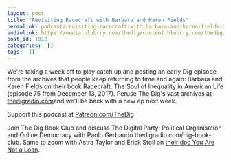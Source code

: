 ```yaml
---
layout: post
title: "Revisiting Racecraft with Barbara and Karen Fields"
permalink: podcast/revisiting-racecraft-with-barbara-and-karen-fields-2/
audiolink: https://media.blubrry.com/thedig/content.blubrry.com/thedig/The_Dig-EP_295-Fields.mp3
post_id: 1912
categories:  []
tags:  []
---
```


We're taking a week off to play catch up and posting an early Dig episode from the archives that people keep returning to time and again: Barbara and Karen Fields on their book 
Racecraft: The Soul of Inequality in American Life (episode 75 from December 13, 2017). Peruse The Dig's vast archives at 
[thedigradio.com](https://thedigradio.com)and we'll be back with a new ep next week.

Support this podcast at 
[Patreon.com/TheDig](https://Patreon.com/TheDig)

Join The Dig Book Club and discuss The Digital Party: Political Organisation and Online Democracy with Paolo Gerbaudo thedigradio.com/dig-book-club. Same to zoom with Astra Taylor and Erick Stoll on 
[their doc 
You Are Not a Loan](https://theintercept.com/2021/01/25/student-debt-you-are-not-a-loan-film/).